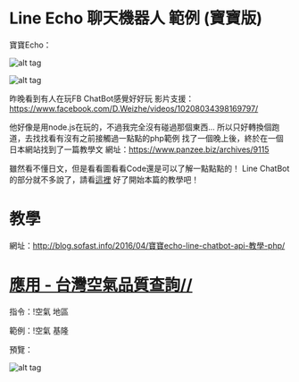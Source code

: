 # Line Echo 聊天機器人 範例 (寶寶版)

寶寶Echo：

![alt tag](https://blog.sofast.info/wp-content/uploads/2016/04/5981e242d13db40a8d40fa351ebc9f55.png)

![alt tag](https://blog.sofast.info/wp-content/uploads/2016/04/96a3be3cf272e017046d1b2674a52bd3-8.jpg)

昨晚看到有人在玩FB ChatBot感覺好好玩
影片支援：<a href="https://www.facebook.com/D.Weizhe/videos/10208034398169797/">https://www.facebook.com/D.Weizhe/videos/10208034398169797/</a>

他好像是用node.js在玩的，不過我完全沒有碰過那個東西...
所以只好轉換個跑道，去找找看有沒有之前接觸過一點點的php範例
找了一個晚上後，終於在一個日本網站找到了一篇教學文
網址：<a href="https://www.panzee.biz/archives/9115">https://www.panzee.biz/archives/9115</a>

雖然看不懂日文，但是看看圖看看Code還是可以了解一點點點的！
Line ChatBot的部分就不多說了，請看<a href="http://technews.tw/2016/04/07/line-begins-providing-10000-bot-api-trial-accounts-prior-to-opening-up-access-to-messaging-api/">這裡</a>
好了開始本篇的教學吧！

# 教學

網址：<a href="http://blog.sofast.info/2016/04/寶寶echo-line-chatbot-api-教學-php/">http://blog.sofast.info/2016/04/寶寶echo-line-chatbot-api-教學-php/</a>

# <a href="https://blog.sofast.info/2016/05/line-chatbot-%E5%AF%B6%E5%AF%B6%E5%B0%8F%E5%B9%AB%E6%89%8B-%E7%A9%BA%E6%B0%A3%E5%93%81%E8%B3%AA%E6%9F%A5%E8%A9%A2/">應用 - 台灣空氣品質查詢//</a>

指令：!空氣 地區

範例：!空氣 基隆


預覽：

![alt tag](https://blog.sofast.info/wp-content/uploads/2016/05/messageImage_1462620227535.jpg)

